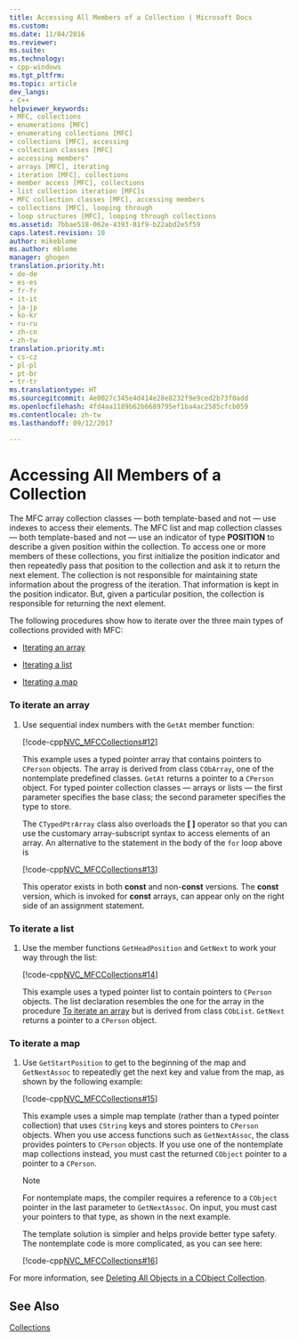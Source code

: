 ```yaml
---
title: Accessing All Members of a Collection | Microsoft Docs
ms.custom: 
ms.date: 11/04/2016
ms.reviewer: 
ms.suite: 
ms.technology:
- cpp-windows
ms.tgt_pltfrm: 
ms.topic: article
dev_langs:
- C++
helpviewer_keywords:
- MFC, collections
- enumerations [MFC]
- enumerating collections [MFC]
- collections [MFC], accessing
- collection classes [MFC]
- accessing members"
- arrays [MFC], iterating
- iteration [MFC], collections
- member access [MFC], collections
- list collection iteration [MFC]s
- MFC collection classes [MFC], accessing members
- collections [MFC], looping through
- loop structures [MFC], looping through collections
ms.assetid: 7bbae518-062e-4393-81f9-b22abd2e5f59
caps.latest.revision: 10
author: mikeblome
ms.author: mblome
manager: ghogen
translation.priority.ht:
- de-de
- es-es
- fr-fr
- it-it
- ja-jp
- ko-kr
- ru-ru
- zh-cn
- zh-tw
translation.priority.mt:
- cs-cz
- pl-pl
- pt-br
- tr-tr
ms.translationtype: HT
ms.sourcegitcommit: 4e0027c345e4d414e28e8232f9e9ced2b73f0add
ms.openlocfilehash: 4fd4aa1189b62b6689795ef1ba4ac2585cfcb059
ms.contentlocale: zh-tw
ms.lasthandoff: 09/12/2017

---
```

# <a name="accessing-all-members-of-a-collection"></a>Accessing All Members of a Collection
The MFC array collection classes — both template-based and not — use indexes to access their elements. The MFC list and map collection classes — both template-based and not — use an indicator of type **POSITION** to describe a given position within the collection. To access one or more members of these collections, you first initialize the position indicator and then repeatedly pass that position to the collection and ask it to return the next element. The collection is not responsible for maintaining state information about the progress of the iteration. That information is kept in the position indicator. But, given a particular position, the collection is responsible for returning the next element.  
  
 The following procedures show how to iterate over the three main types of collections provided with MFC:  
  
-   [Iterating an array](#_core_to_iterate_an_array)  
  
-   [Iterating a list](#_core_to_iterate_a_list)  
  
-   [Iterating a map](#_core_to_iterate_a_map)  
  
### <a name="_core_to_iterate_an_array"></a> To iterate an array  
  
1.  Use sequential index numbers with the `GetAt` member function:  
  
     [!code-cpp[NVC_MFCCollections#12](../mfc/codesnippet/cpp/accessing-all-members-of-a-collection_1.cpp)]  
  
     This example uses a typed pointer array that contains pointers to `CPerson` objects. The array is derived from class `CObArray`, one of the nontemplate predefined classes. `GetAt` returns a pointer to a `CPerson` object. For typed pointer collection classes — arrays or lists — the first parameter specifies the base class; the second parameter specifies the type to store.  
  
     The `CTypedPtrArray` class also overloads the **[ ]** operator so that you can use the customary array-subscript syntax to access elements of an array. An alternative to the statement in the body of the `for` loop above is  
  
     [!code-cpp[NVC_MFCCollections#13](../mfc/codesnippet/cpp/accessing-all-members-of-a-collection_2.cpp)]  
  
     This operator exists in both **const** and non-**const** versions. The **const** version, which is invoked for **const** arrays, can appear only on the right side of an assignment statement.  
  
### <a name="_core_to_iterate_a_list"></a> To iterate a list  
  
1.  Use the member functions `GetHeadPosition` and `GetNext` to work your way through the list:  
  
     [!code-cpp[NVC_MFCCollections#14](../mfc/codesnippet/cpp/accessing-all-members-of-a-collection_3.cpp)]  
  
     This example uses a typed pointer list to contain pointers to `CPerson` objects. The list declaration resembles the one for the array in the procedure [To iterate an array](#_core_to_iterate_an_array) but is derived from class `CObList`. `GetNext` returns a pointer to a `CPerson` object.  
  
### <a name="_core_to_iterate_a_map"></a> To iterate a map  
  
1.  Use `GetStartPosition` to get to the beginning of the map and `GetNextAssoc` to repeatedly get the next key and value from the map, as shown by the following example:  
  
     [!code-cpp[NVC_MFCCollections#15](../mfc/codesnippet/cpp/accessing-all-members-of-a-collection_4.cpp)]  
  
     This example uses a simple map template (rather than a typed pointer collection) that uses `CString` keys and stores pointers to `CPerson` objects. When you use access functions such as `GetNextAssoc`, the class provides pointers to `CPerson` objects. If you use one of the nontemplate map collections instead, you must cast the returned `CObject` pointer to a pointer to a `CPerson`.  
  
    > [!NOTE]
    >  For nontemplate maps, the compiler requires a reference to a `CObject` pointer in the last parameter to `GetNextAssoc`. On input, you must cast your pointers to that type, as shown in the next example.  
  
     The template solution is simpler and helps provide better type safety. The nontemplate code is more complicated, as you can see here:  
  
     [!code-cpp[NVC_MFCCollections#16](../mfc/codesnippet/cpp/accessing-all-members-of-a-collection_5.cpp)]  
  
 For more information, see [Deleting All Objects in a CObject Collection](../mfc/deleting-all-objects-in-a-cobject-collection.md).  
  
## <a name="see-also"></a>See Also  
 [Collections](../mfc/collections.md)


